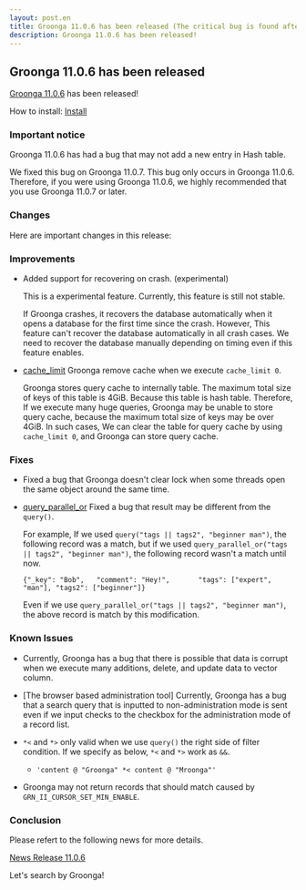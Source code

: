 ```yaml
---
layout: post.en
title: Groonga 11.0.6 has been released (The critical bug is found after 11.0.6 has been released) 
description: Groonga 11.0.6 has been released!
---
```


## Groonga 11.0.6 has been released

[Groonga 11.0.6](/docs/news.html#release-11-0-6) has been released!

How to install: [Install](/docs/install.html)

### Important notice

Groonga 11.0.6 has had a bug that may not add a new entry in Hash table.

We fixed this bug on Groonga 11.0.7. This bug only occurs in Groonga 11.0.6.
Therefore, if you were using Groonga 11.0.6, we highly recommended that
you use Groonga 11.0.7 or later.

### Changes

Here are important changes in this release:

### Improvements

* Added support for recovering on crash. (experimental)

  This is a experimental feature. Currently, this feature is still not stable.

  If Groonga crashes, it recovers the database automatically when it opens a database
  for the first time since the crash. However, This feature can't recover the database
  automatically in all crash cases.
  We need to recover the database manually depending on timing even if this feature enables.

* [cache_limit](/docs/reference/commands/cache_limit.html) Groonga remove cache when we execute ``cache_limit 0``.

  Groonga stores query cache to internally table.
  The maximum total size of keys of this table is 4GiB. Because this table is hash table.
  Therefore, If we execute many huge queries, Groonga may be unable to store query cache,
  because the maximum total size of keys may be over 4GiB.
  In such cases, We can clear the table for query cache by using ``cache_limit 0``,
  and Groonga can store query cache.

### Fixes

* Fixed a bug that Groonga doesn't clear lock when some threads open the same object around the same time.

* [query_parallel_or](/docs/reference/functions/query_parallel_or.html) Fixed a bug that result may be different from the ``query()``.

  For example, If we used ``query("tags || tags2", "beginner man")``,
  the following record was a match, but if we used ``query_parallel_or("tags || tags2", "beginner man")``,
  the following record wasn't a match until now.

    ```
    {"_key": "Bob",   "comment": "Hey!",       "tags": ["expert", "man"], "tags2": ["beginner"]}
    ```

  Even if we use ``query_parallel_or("tags || tags2", "beginner man")``,
  the above record is match by this modification.

### Known Issues

* Currently, Groonga has a bug that there is possible that data is corrupt when we execute many additions, delete, and update data to vector column.

* [The browser based administration tool] Currently, Groonga has a bug that a search query that is inputted to non-administration mode is sent even if we input checks to the checkbox for the administration mode of a record list.

* ``*<`` and ``*>`` only valid when we use ``query()`` the right side of filter condition.
  If we specify as below, ``*<`` and ``*>`` work as ``&&``.

    * ``'content @ "Groonga" *< content @ "Mroonga"'``

* Groonga may not return records that should match caused by ``GRN_II_CURSOR_SET_MIN_ENABLE``.

### Conclusion

Please refert to the following news for more details.

[News Release 11.0.6](/docs/news.html#release-11-0-6)

Let's search by Groonga!
